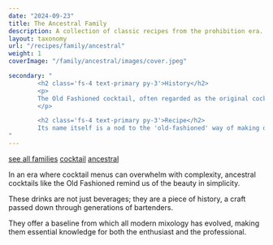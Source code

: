 ```yaml
---
date: "2024-09-23"
title: The Ancestral Family
description: A collection of classic recipes from the prohibition era.
layout: taxonomy
url: "/recipes/family/ancestral"
weight: 1
coverImage: "/family/ancestral/images/cover.jpeg"

secondary: "
        <h2 class='fs-4 text-primary py-3'>History</h2>
        <p>
        The Old Fashioned cocktail, often regarded as the original cocktail, dates back to the early 19th century.
        </p>

        <h2 class='fs-4 text-primary py-3'>Recipe</h2>
        Its name itself is a nod to the 'old-fashioned' way of making drinks, which involved spirits, sugar, water, and bitters. This timeless recipe has not only stood the test of time but has also inspired countless variations, each adding its unique twist while honoring the spirit of the original.
"
---
```


<a href="/recipes/family/" class="badge bg-success text-light text-decoration-none">see all families</a> 
<a href="/recipes/category/cocktail/" class="badge text-bg-primary text-decoration-none">cocktail</a> 
<a href="/recipes/family/ancestral/" class="badge text-bg-info text-decoration-none">ancestral</a> 

In an era where cocktail menus can overwhelm with complexity, ancestral cocktails like the Old Fashioned remind us of the beauty in simplicity. 

These drinks are not just beverages; they are a piece of history, a craft passed down through generations of bartenders. 

They offer a baseline from which all modern mixology has evolved, making them essential knowledge for both the enthusiast and the professional.






